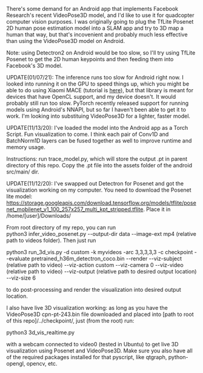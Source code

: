 There's some demand for an Android app that implements Facebook Research's recent VideoPose3D model, and I'd like to use it for quadcopter computer vision purposes. I was originally going to plug the TfLite Posenet 2D human pose estimation model into a SLAM app and try to 3D map a human that way, but that's incovenient and probably much less effective than using the VideoPose3D model on Android.  

Note: using Detectron2 on Android would be too slow, so I'll try using TfLite Posenet to get the 2D human keypoints and then feeding them into Facebook's 3D model.  

UPDATE(01/07/21): The inference runs too slow for Android right now. I looked into running it on the GPU to speed things up, which you might be able to do using Xiaomi MACE (tutorial is [here](https://v-hramchenko.medium.com/run-your-pytorch-model-on-android-gpu-using-libmace-7e43f623d95c)), but that library is meant for devices that have OpenCL support, and my device doesn't. It would probably still run too slow. PyTorch recently released support for running models using Android's NNAPI, but so far I haven't been able to get it to work. I'm looking into substituing VideoPose3D for a lighter, faster model.

UPDATE(11/13/20): I've loaded the model into the Android app as a Torch Script. Fun visualization to come. I think each pair of Conv1D and BatchNorm1D layers can be fused together as well to improve runtime and memory usage.

Instructions:
run trace_model.py, which will store the output .pt in parent directory of this repo.
Copy the .pt file into the assets folder of the android src/main/ dir.

UPDATE(11/12/20): I've swapped out Detectron for Posenet and got the visualization working on my computer. You need to download the Posenet lite model: 
https://storage.googleapis.com/download.tensorflow.org/models/tflite/posenet_mobilenet_v1_100_257x257_multi_kpt_stripped.tflite. Place it in /home/[user]/Downloads/  

From root directory of my repo, you can run  
python3 infer_video_posenet.py --output-dir data --image-ext mp4 (relative path to videos folder). Then just run  

python3 run_3d_vis.py -d custom -k myvideos -arc 3,3,3,3,3 -c checkpoint --evaluate pretrained_h36m_detectron_coco.bin --render --viz-subject (relative path to video) --viz-action custom --viz-camera 0 --viz-video (relative path to video) --viz-output (relative path to desired output location) --viz-size 6  

to do post-processing and render the visualization into desired output location.  

I also have live 3D visualization working: as long as you have the VideoPose3D cpn-pt-243.bin file downloaded and placed into [path to root of this repo]/../checkpoint/, just (from the root) run: 

 python3 3d_vis_realtime.py  
 
 with a webcam connected to video0 (tested in Ubuntu) to get live 3D visualization using Posenet and VideoPose3D. Make sure you also have all of the required packages installed for that pyscript, like qtgraph, python-opengl, opencv, etc.

